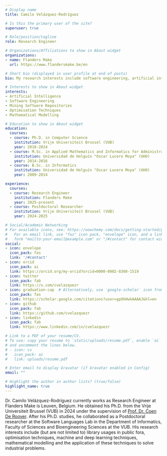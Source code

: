 ```yaml
---
# Display name
title: Camilo Velázquez-Rodríguez

# Is this the primary user of the site?
superuser: true

# Role/position/tagline
role: Research Engineer

# Organizations/Affiliations to show in About widget
organizations:
- name: Flanders Make
  url: https://www.flandersmake.be/en

# Short bio (displayed in user profile at end of posts)
bio: My research interests include software engineering, artificial intelligence on code and mining software repositories.

# Interests to show in About widget
interests:
- Artificial Intelligence
- Software Engineering
- Mining Software Repositories
- Optimisation Techniques
- Mathematical Modelling

# Education to show in About widget
education:
  courses:
  - course: Ph.D. in Computer Science
    institution: Vrije Universiteit Brussel (VUB)
    year: 2018-2024
  - course: M.Sc. in Applied Mathematics and Informatics for Administration
    institution: Universidad de Holguín "Oscar Lucero Moya" (UHO)
    year: 2014-2016
  - course: B.Sc. in Informatics
    institution: Universidad de Holguín "Oscar Lucero Moya" (UHO)
    year: 2009-2014

experience:
  courses:
  - course: Research Engineer
    institution: Flanders Make
    year: 2025-present
  - course: Postdoctoral Researcher
    institution: Vrije Universiteit Brussel (VUB)
    year: 2024-2025

# Social/Academic Networking
# For available icons, see: https://wowchemy.com/docs/getting-started/page-builder/#icons
#   For an email link, use "fas" icon pack, "envelope" icon, and a link in the
#   form "mailto:your-email@example.com" or "/#contact" for contact widget.
social:
- icon: envelope
  icon_pack: fas
  link: '/#contact'
- icon: orcid
  icon_pack: ai
  link: https://orcid.org/my-orcid?orcid=0000-0002-8360-1519
- icon: twitter
  icon_pack: fab
  link: https://x.com/cvelazquezr
- icon: graduation-cap  # Alternatively, use `google-scholar` icon from `ai` icon pack
  icon_pack: fas
  link: https://scholar.google.com/citations?user=gpOkHwkAAAAJ&hl=en
- icon: github
  icon_pack: fab
  link: https://github.com/cvelazquezr
- icon: linkedin
  icon_pack: fab
  link: https://www.linkedin.com/in/cvelazquezr

# Link to a PDF of your resume/CV.
# To use: copy your resume to `static/uploads/resume.pdf`, enable `ai` icons in `params.toml`, 
# and uncomment the lines below.
# - icon: cv
#   icon_pack: ai
#   link: uploads/resume.pdf

# Enter email to display Gravatar (if Gravatar enabled in Config)
email: ""

# Highlight the author in author lists? (true/false)
highlight_name: true
---
```


Dr. Camilo Velázquez-Rodríguez currently works as Research Engineer at Flanders Make is Leuven, Belgium. He obtained his Ph.D. from the Vrije Universiteit Brussel (VUB) in 2024 under the supervision of [Prof. Dr. Coen De Roover](https://soft.vub.ac.be/~cderoove/). After his Ph.D. studies, he collaborated as a Postdoctoral researcher at the Software Languages Lab in the Department of Informatics, Faculty of Sciences and Bioengineering Sciences at the VUB. His research interests include (but are not limited to) library usages in public fora, optimisation techniques, machine and deep learning techniques, mathematical modelling and the application of these techniques to solve industrial problems.

<!-- {{< icon name="download" pack="fas" >}} Download my {{< staticref "uploads/demo_resume.pdf" "newtab" >}}resumé{{< /staticref >}}. -->
